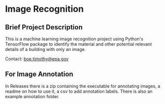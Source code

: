 # Image Recognition

## Brief Project Description

This is a machine learning image recognition project using Python's TensorFlow package to identify the material and other potential relevant details of a building with only an image.

Contact: boe.timothy@epa.gov

## For Image Annotation

In Releases there is a zip containing the executable for annotating images, a readme on how to use it, a csv to add annotation labels. There is also an example annotation folder.